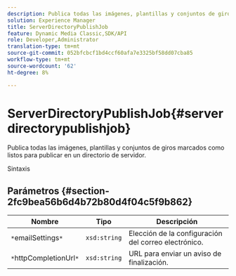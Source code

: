 ```yaml
---
description: Publica todas las imágenes, plantillas y conjuntos de giros marcados como listos para publicar en un directorio de servidor.
solution: Experience Manager
title: ServerDirectoryPublishJob
feature: Dynamic Media Classic,SDK/API
role: Developer,Administrator
translation-type: tm+mt
source-git-commit: 052bfcbcf1bd4ccf60afa7e3325bf58dd07cba85
workflow-type: tm+mt
source-wordcount: '62'
ht-degree: 8%

---
```



# ServerDirectoryPublishJob{#serverdirectorypublishjob}

Publica todas las imágenes, plantillas y conjuntos de giros marcados como listos para publicar en un directorio de servidor.

Sintaxis

## Parámetros {#section-2fc9bea56b6d4b72b80d4f04c5f9b862}

| Nombre | Tipo | Descripción |
|---|---|---|
| `*`emailSettings`*` | `xsd:string` | Elección de la configuración del correo electrónico. |
| `*`httpCompletionUrl`*` | `xsd:string` | URL para enviar un aviso de finalización. |

